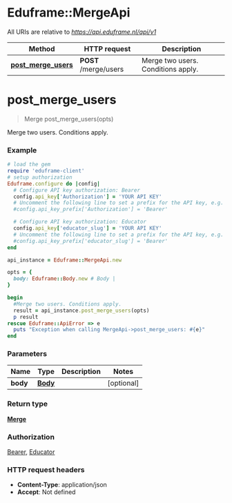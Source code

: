 # Eduframe::MergeApi

All URIs are relative to *https://api.eduframe.nl/api/v1*

Method | HTTP request | Description
------------- | ------------- | -------------
[**post_merge_users**](MergeApi.md#post_merge_users) | **POST** /merge/users | Merge two users. Conditions apply.


# **post_merge_users**
> Merge post_merge_users(opts)

Merge two users. Conditions apply.



### Example
```ruby
# load the gem
require 'eduframe-client'
# setup authorization
Eduframe.configure do |config|
  # Configure API key authorization: Bearer
  config.api_key['Authorization'] = 'YOUR API KEY'
  # Uncomment the following line to set a prefix for the API key, e.g. 'Bearer' (defaults to nil)
  #config.api_key_prefix['Authorization'] = 'Bearer'

  # Configure API key authorization: Educator
  config.api_key['educator_slug'] = 'YOUR API KEY'
  # Uncomment the following line to set a prefix for the API key, e.g. 'Bearer' (defaults to nil)
  #config.api_key_prefix['educator_slug'] = 'Bearer'
end

api_instance = Eduframe::MergeApi.new

opts = { 
  body: Eduframe::Body.new # Body | 
}

begin
  #Merge two users. Conditions apply.
  result = api_instance.post_merge_users(opts)
  p result
rescue Eduframe::ApiError => e
  puts "Exception when calling MergeApi->post_merge_users: #{e}"
end
```

### Parameters

Name | Type | Description  | Notes
------------- | ------------- | ------------- | -------------
 **body** | [**Body**](.md)|  | [optional] 

### Return type

[**Merge**](Merge.md)

### Authorization

[Bearer](../README.md#Bearer), [Educator](../README.md#Educator)

### HTTP request headers

 - **Content-Type**: application/json
 - **Accept**: Not defined



